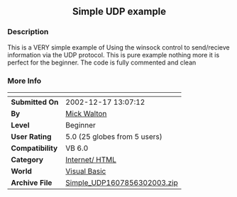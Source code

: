 ﻿<div align="center">

## Simple UDP example


</div>

### Description

This is a VERY simple example of Using the winsock control to send/recieve information via the UDP protocol. This is pure example nothing more it is perfect for the beginner. The code is fully commented and clean
 
### More Info
 


<span>             |<span>
---                |---
**Submitted On**   |2002-12-17 13:07:12
**By**             |[Mick Walton](https://github.com/Planet-Source-Code/PSCIndex/blob/master/ByAuthor/mick-walton.md)
**Level**          |Beginner
**User Rating**    |5.0 (25 globes from 5 users)
**Compatibility**  |VB 6\.0
**Category**       |[Internet/ HTML](https://github.com/Planet-Source-Code/PSCIndex/blob/master/ByCategory/internet-html__1-34.md)
**World**          |[Visual Basic](https://github.com/Planet-Source-Code/PSCIndex/blob/master/ByWorld/visual-basic.md)
**Archive File**   |[Simple\_UDP1607856302003\.zip](https://github.com/Planet-Source-Code/mick-walton-simple-udp-example__1-46539/archive/master.zip)








